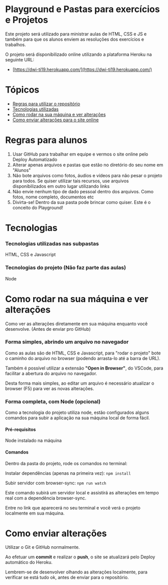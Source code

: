 # Playground e Pastas para exercícios e Projetos
Este projeto será utilizado para ministrar aulas de HTML, CSS e JS
e também para que os alunos enviem as resoluções dos exercícios e trabalhos.

O projeto será disponibilizado online utilizando a plataforma Heroku na seguinte URL:
* [https://dwi-ti19.herokuapp.com/](https://dwi-ti19.herokuapp.com/)

# Tópicos
* [Regras para utilizar o repositório](#regras-para-alunos) 
* [Tecnologias utilizadas](#tecnologias) 
* [Como rodar na sua máquina e ver alterações](#como-rodar-na-sua-máquina-e-ver-alterações) 
* [Como enviar alterações para o site online](#como-enviar-alterações) 

# Regras para alunos
1) Usar GitHub para trabalhar em equipe e vermos o site online pelo Deploy Automatizado
2) Alterar apenas arquivos e pastas que estão no diretório do seu nome em "Alunos"
3) Não bote arquivos como fotos, áudios e vídeos para não pesar o projeto para todos.
Se quiser utilizar tais recursos, use arquivos disponibilizados em outro lugar utilizando links
4) Não envie nenhum tipo de dado pessoal dentro dos arquivos. Como fotos, nome completo, documentos etc
5) Divirta-se! Dentro da sua pasta pode brincar como quiser. Este é o conceito do Playground!

# Tecnologias

### Tecnologias utilizadas nas subpastas
HTML, CSS e Javascript

### Tecnologias do projeto (Não faz parte das aulas)
Node

# Como rodar na sua máquina e ver alterações
Como ver as alterações diretamente em sua máquina enquanto você desenvolve. (Antes de enviar pro GitHub)

### Forma simples, abrindo um arquivo no navegador
Como as aulas são de HTML, CSS e Javascript, para "rodar o projeto" bote o
caminho do arquivo no browser (podendo arrasta-lo até a barra de URL).

Também é possível utilizar a extensão **"Open in Browser"**, do VSCode,
para facilitar a abertura do arquivo no navegador.

Desta forma mais simples, ao editar um arquivo é necessário atualizar
o browser (F5) para ver as novas alterações.

### Forma completa, com Node (opcional)
Como a tecnologia do projeto utiliza node, estão configurados alguns
comandos para subir a aplicação na sua máquina local de forma fácil.

#### Pré-requisitos
Node instalado na máquina

#### Comandos
Dentro da pasta do projeto, rode os comandos no terminal:

Instalar dependências (apenas na primeira vez):
```npm install```

Subir servidor com browser-sync:
```npm run watch```

Este comando subirá um servidor local e assistirá as alterações
em tempo real com a dependência browser-sync.

Entre no link que aparecerá no seu terminal e você verá o projeto localmente em sua máquina.

# Como enviar alterações

Utilizar o Git e GitHub normalmente.

Ao efetuar um **commit** e realizar o **push**, o site se atualizará
pelo Deploy automático do Heroku.

Lembrem-se de desenvolver olhando as alterações localmente,
para verificar se está tudo ok, antes de enviar para o repositório.
